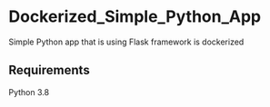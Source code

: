 # Dockerized_Simple_Python_App

Simple Python app that is using Flask framework is dockerized


## Requirements
  Python 3.8
